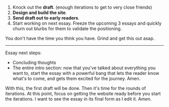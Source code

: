 1. Knock out the **draft**. (enough iterations to get to very close friends)
2. **Design and build the site**.
3. **Send draft out to early readers**.
4. Start working on next essay. Freeze the upcoming 3 essays and quickly churn out blurbs for them to validate the positioning.

You don't have the time you think you have. Grind and get this out asap.

----

Essay next steps:
- Concluding thoughts
- The entire intro section: now that you've talked about everything you want to, start the essay with a powerful bang that lets the reader know what's to come, and gets them excited for the journey. Amen.

With this, the first draft will be done. Then it's time for the rounds of iterations. At this point, focus on getting the website ready before you start the iterations. I want to see the essay in its final form as I edit it. Amen.

